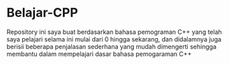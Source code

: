 # Belajar-CPP
Repository ini saya buat berdasarkan bahasa pemograman C++ yang telah saya pelajari selama ini mulai dari 0 hingga sekarang, dan didalamnya juga berisii beberapa penjalasan sederhana yang mudah dimengerti sehingga membantu dalam mempelajari dasar bahasa pemogaraman C++
